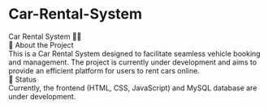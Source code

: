 # Car-Rental-System<br>
Car Rental System 🚗💨<br>
📌 About the Project<br>
This is a Car Rental System designed to facilitate seamless vehicle booking and management. The project is currently under development and aims to provide an efficient platform for users to rent cars online.<br>
📌 Status<br>
Currently, the frontend (HTML, CSS, JavaScript) and MySQL database are under development.
